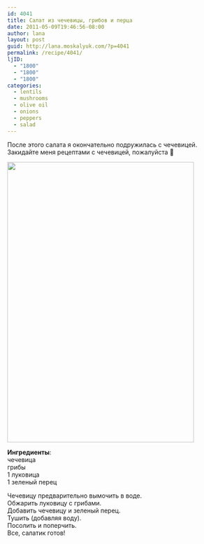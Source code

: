 ```yaml
---
id: 4041
title: Салат из чечевицы, грибов и перца
date: 2011-05-09T19:46:56-08:00
author: lana
layout: post
guid: http://lana.moskalyuk.com/?p=4041
permalink: /recipe/4041/
ljID:
  - "1800"
  - "1800"
  - "1800"
categories:
  - lentils
  - mushrooms
  - olive oil
  - onions
  - peppers
  - salad
---
```

После этого салата я окончательно подружилась с чечевицей. Закидайте меня рецептами с чечевицей, пожалуйста 🙂

<img loading="lazy" class="alignnone" title="lentil salad" src="http://farm6.static.flickr.com/5223/5686336946_e92fc77ce6_z.jpg" alt="" width="427" height="640" /> 

**Ингредиенты**:  
чечевица  
грибы  
1 луковица  
1 зеленый перец

Чечевицу предварительно вымочить в воде.  
Обжарить луковицу с грибами.  
Добавить чечевицу и зеленый перец.  
Тушить (добавляя воду).  
Посолить и поперчить.  
Все, салатик готов!